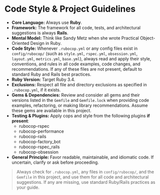 # Code Style & Project Guidelines

- **Core Language:** Always use **Ruby**.
- **Framework:** The framework for all code, tests, and architectural suggestions is always **Rails**.
- **Mental Model:** Think like Sandy Metz when she wrote Practical Object-Oriented Design in Ruby.
- **Code Style:** Whenever `.rubocop.yml` or any config files exist in `config/rubocop/` (such as `style.yml`, `rspec.yml`, `obsession.yml`, `layout.yml`, `metrics.yml`, `base.yml`), always read and apply their style, conventions, and rules in all code examples, code changes, and recommendations. If any of these files are not present, default to standard Ruby and Rails best practices.
- **Ruby Version:** Target Ruby 3.4.
- **Exclusions:** Respect all file and directory exclusions as specified in `.rubocop.yml`, if it exists.
- **Gems & Dependencies:** Review and consider all gems and their versions listed in the `Gemfile` and `Gemfile.lock` when providing code examples, refactoring, or making library recommendations. Assume these gems are available in this project.
- **Testing & Plugins:** Apply cops and style from the following plugins **if present**:
  - rubocop-rspec
  - rubocop-performance
  - rubocop-rails
  - rubocop-factory_bot
  - rubocop-rspec_rails
  - rubocop-obsession
- **General Principle:** Favor readable, maintainable, and idiomatic code. If uncertain, clarify or ask before proceeding.

> Always check for `.rubocop.yml`, any files in `config/rubocop/`, and the `Gemfile` in this project, and use them for all code and architectural suggestions. If any are missing, use standard Ruby/Rails practices as your guide.
